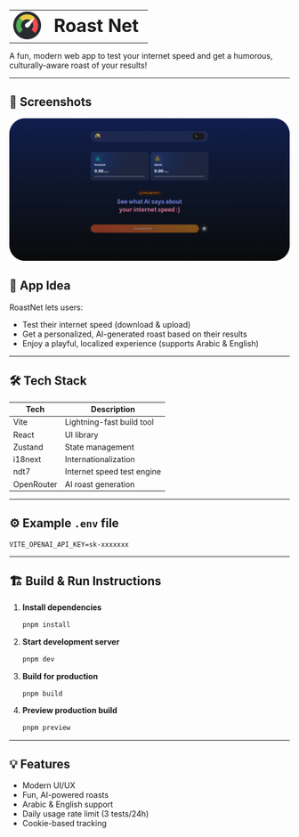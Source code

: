 <table border="0">
  <tr>
    <td><img src="public/logo.svg" alt="RoastNet Logo" height="50" style="verti"/></td>
    <td style="font-size:2rem;"><strong>Roast Net</strong></td>
  </tr>
</table>

A fun, modern web app to test your internet speed and get a humorous, culturally-aware roast of your results!

---




## 📸 Screenshots
<img src="public/preview.png" style="border-radius: 1rem;"/>


## 🚀 App Idea
RoastNet lets users:
- Test their internet speed (download & upload)
- Get a personalized, AI-generated roast based on their results
- Enjoy a playful, localized experience (supports Arabic & English)

---

## 🛠️ Tech Stack

| Tech            | Description                        |
|-----------------|------------------------------------|
|  Vite | Lightning-fast build tool           |
|  React | UI library                          |
|  Zustand | State management                    |
|  i18next | Internationalization                |
|  ndt7 | Internet speed test engine          |
|  OpenRouter | AI roast generation                |

---

## ⚙️ Example `.env` file

```
VITE_OPENAI_API_KEY=sk-xxxxxxx
```

---

## 🏗️ Build & Run Instructions

1. **Install dependencies**
   ```bash
   pnpm install
   ```
2. **Start development server**
   ```bash
   pnpm dev
   ```
3. **Build for production**
   ```bash
   pnpm build
   ```
4. **Preview production build**
   ```bash
   pnpm preview
   ```

---

## 💡 Features
- Modern UI/UX
- Fun, AI-powered roasts
- Arabic & English support
- Daily usage rate limit (3 tests/24h)
- Cookie-based tracking
